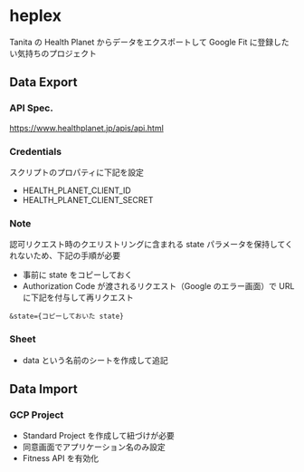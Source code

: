 # heplex
Tanita の Health Planet からデータをエクスポートして Google Fit に登録したい気持ちのプロジェクト

## Data Export
### API Spec.
https://www.healthplanet.jp/apis/api.html

### Credentials
スクリプトのプロパティに下記を設定
- HEALTH_PLANET_CLIENT_ID
- HEALTH_PLANET_CLIENT_SECRET

### Note
認可リクエスト時のクエリストリングに含まれる state パラメータを保持してくれないため、下記の手順が必要
- 事前に state をコピーしておく
- Authorization Code が渡されるリクエスト（Google のエラー画面）で URL に下記を付与して再リクエスト
```
&state={コピーしておいた state}
```

### Sheet
- data という名前のシートを作成して追記

## Data Import
### GCP Project
- Standard Project を作成して紐づけが必要
- 同意画面でアプリケーション名のみ設定
- Fitness API を有効化
